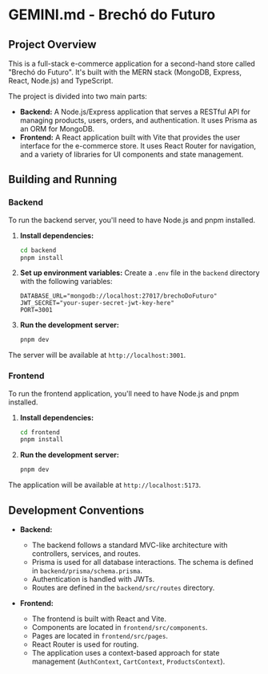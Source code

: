 # GEMINI.md - Brechó do Futuro

## Project Overview

This is a full-stack e-commerce application for a second-hand store called "Brechó do Futuro". It's built with the MERN stack (MongoDB, Express, React, Node.js) and TypeScript.

The project is divided into two main parts:

*   **Backend:** A Node.js/Express application that serves a RESTful API for managing products, users, orders, and authentication. It uses Prisma as an ORM for MongoDB.
*   **Frontend:** A React application built with Vite that provides the user interface for the e-commerce store. It uses React Router for navigation, and a variety of libraries for UI components and state management.

## Building and Running

### Backend

To run the backend server, you'll need to have Node.js and pnpm installed.

1.  **Install dependencies:**
    ```bash
    cd backend
    pnpm install
    ```

2.  **Set up environment variables:**
    Create a `.env` file in the `backend` directory with the following variables:
    ```
    DATABASE_URL="mongodb://localhost:27017/brechoDoFuturo"
    JWT_SECRET="your-super-secret-jwt-key-here"
    PORT=3001
    ```

3.  **Run the development server:**
    ```bash
    pnpm dev
    ```

The server will be available at `http://localhost:3001`.

### Frontend

To run the frontend application, you'll need to have Node.js and pnpm installed.

1.  **Install dependencies:**
    ```bash
    cd frontend
    pnpm install
    ```

2.  **Run the development server:**
    ```bash
    pnpm dev
    ```

The application will be available at `http://localhost:5173`.

## Development Conventions

*   **Backend:**
    *   The backend follows a standard MVC-like architecture with controllers, services, and routes.
    *   Prisma is used for all database interactions. The schema is defined in `backend/prisma/schema.prisma`.
    *   Authentication is handled with JWTs.
    *   Routes are defined in the `backend/src/routes` directory.

*   **Frontend:**
    *   The frontend is built with React and Vite.
    *   Components are located in `frontend/src/components`.
    *   Pages are located in `frontend/src/pages`.
    *   React Router is used for routing.
    *   The application uses a context-based approach for state management (`AuthContext`, `CartContext`, `ProductsContext`).
